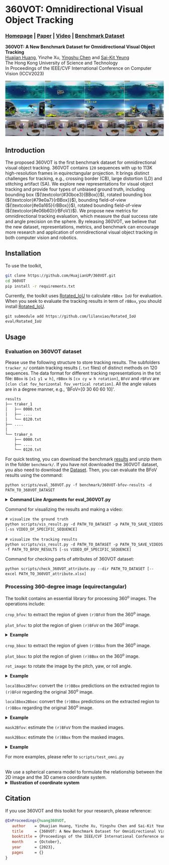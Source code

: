 # 360VOT: Omnidirectional Visual Object Tracking
### [Homepage](https://360vot.hkustvgd.com/) | [Paper](https://arxiv.org/abs/2307.14630) | [Video](https://youtu.be/PKAVzyGBJMw) | [Benchmark Dataset](https://360vot.hkustvgd.com/download)

**360VOT: A New Benchmark Dataset for Omnidirectional Visual Object Tracking** <br>
[Huajian Huang](https://huajianup.github.io), Yinzhe Xu, [Yingshu Chen](https://chenyingshu.github.io) and [Sai-Kit Yeung](https://saikit.org/) <br>
The Hong Kong University of Science and Technology <br>
In Proceedings of the IEEE/CVF International Conference on Computer Vision (ICCV2023) <br>


![image](asset/teaser.jpg "360VOT")

## Introduction
The proposed 360VOT is the first benchmark dataset for omnidirectional visual object tracking. 360VOT contains `120` sequences with up to 113K high-resolution frames in equirectangular projection. It brings distinct challenges for tracking, e.g., crossing border (CB), large distortion (LD) and stitching artifact (SA). We explore new representations for visual object tracking and provide four types of unbiased ground truth, including bounding box (${\textcolor{#30bce3}{BBox}}$), rotated bounding box (${\textcolor{#79e0a7}{rBBox}}$), bounding field-of-view (${\textcolor{#e0a165}{rBBox}}$), rotated bounding field-of-view (${\textcolor{#e06b60}{rBFoV}}$). We propose new metrics for omnidirectional tracking evaluation, which measure the dual success rate and angle precision on the sphere. By releasing 360VOT, we believe that the new dataset, representations, metrics, and benchmark can encourage more research and application of omnidirectional visual object tracking in both computer vision and robotics.

## Installation
To use the toolkit,
```Bash
git clone https://github.com/HuajianUP/360VOT.git
cd 360VOT
pip install -r requirements.txt
```

Currently, the toolkit uses [Rotated_IoU](https://github.com/lilanxiao/Rotated_IoU) to calculate `rBBox IoU` for evaluation. When you seek to evaluate the tracking results in term of `rBBox`, you should install [Rotated_IoU](https://github.com/lilanxiao/Rotated_IoU).
```
git submodule add https://github.com/lilanxiao/Rotated_IoU eval/Rotated_IoU
```

## Usage

### Evaluation on 360VOT dataset
Please use the following structure to store tracking results. The subfolders `tracker_n/` contain tracking results (`.txt` files) of distinct methods on 120 sequences. The data format for different tracking representations in the txt file: `BBox` is `[x1 y1 w h]`, `rBBox` is `[cx cy w h rotation]`, `BFoV` and `rBFoV` are `[clon clat fov_horizontal fov_vertical rotation]`. All the angle values are in a degree manner, e.g., 'BFoV=[0 30 60 60 10]'.

```
results
├── traker_1
│   ├── 0000.txt
│   ├── ....
│   └── 0120.txt
├── ....
│
└── traker_n
    ├── 0000.txt
    ├── ....
    └── 0120.txt
```

For quick testing, you can download the benchmark [results](https://hkustconnect-my.sharepoint.com/:u:/g/personal/hhuangbg_connect_ust_hk/EV8bjxyaFXVMtByTf95ttWIB4IQSRz3qfM9zZ-NCzFIbrQ?e=XgqgHQ) and unzip them in the folder `benchmark/`. If you have not downloaded the 360VOT dataset, you also need to download the [Dataset](https://360vot.hkustvgd.com/download). Then, you can evaluate the BFoV results using the command:

```
python scripts/eval_360VOT.py -f benchmark/360VOT-bfov-results -d PATH_TO_360VOT_DATASET
```



<details>
<summary><span style="font-weight: bold;">Command Line Arguments for eval_360VOT.py</span></summary>

| Args             | Meaning       |
| :-------------: | ------------- |
| -d / --dataset_dir| Path to 360VOT dataset. |
| -b / --bbox_dir   | Specify the path to the bbox results when you evaluate the results in bbox. |
| -rb / --rbbox_dir | Specify the path to the rbbox results when you evaluate the results in rbbox. |
| -f / --bfov_dir   | Specify the path to the bfov results when you evaluate the results in bfov. |
| -rf / --rbbox_dir | Specify the path to the rbfov results when you evaluate the results in rbfov. |
| -a / --attribute | Specify the path to the 360VOT_attribute.xlsx, when you evaluate the results regarding different attributes. |
| -v / --show_video_level | Print metrics in detail. |
| -p / --plot_curve | Plot the curves of metrics. |
| -s / --save_path | Specify the path to save the figure of metrics. |

</details>

Command for visualizing the results and making a video:
```
# visualize the ground truth
python scripts/vis_result.py -d PATH_TO_DATASET -p PATH_TO_SAVE_VIDEOS [-ss VIDEO_OF_SPECIFIC_SEQUENCE]

# visualize the tracking results
python scripts/vis_result.py -d PATH_TO_DATASET -p PATH_TO_SAVE_VIDEOS -f PATH_TO_BFOV_RESULTS [-ss VIDEO_OF_SPECIFIC_SEQUENCE]
```

Command for checking parts of attributes of 360VOT dataset:
```
python scripts/check_360VOT_attribute.py --dir PATH_TO_DATASET [--excel PATH_TO_360VOT_attribute.xlsx]
```
### Processing 360-degree image (equirectangular)
The toolkit contains an essential library for processing 360<sup>o</sup> images. The operations include:

`crop_bfov`: to extract the region of given `(r)BFoV` from the 360<sup>o</sup> image.

`plot_bfov`: to plot the region of given `(r)BFoV` on the 360<sup>o</sup> image.

<details>
<summary><span style="font-weight: bold;">Example</span></summary>
    
![image](asset/comparison_of_bfov.jpg)
    
</details>

`crop_bbox`: to extract the region of given `(r)BBox` from the 360<sup>o</sup> image.

`plot_bbox`: to plot the region of given `(r)BBox` on the 360<sup>o</sup> image.

`rot_image`: to rotate the image by the pitch, yaw, or roll angle. 
<details>
<summary><span style="font-weight: bold;">Example</span></summary>
 
![image](asset/rotating_360_image.jpg)
    
</details>

`localBbox2Bfov`: convert the `(r)BBox` predictions on the extracted region to `(r)BFoV` regarding the original 360<sup>o</sup> image.

`localBbox2Bbox`: convert the `(r)BBox` predictions on the extracted region to `(r)BBox` regarding the original 360<sup>o</sup> image.
<details>
<summary><span style="font-weight: bold;">Example</span></summary>
 
![image](asset/360VOT_framework.jpg "framework")

</details>

`mask2Bfov`: estimate the `(r)BFoV` from the masked images.

`mask2Bbox`: estimate the `(r)BBox` from the masked images.
<details>
<summary><span style="font-weight: bold;">Example</span></summary>
 
![image](asset/mask2anno.jpg "mask2anno")

</details>

For more examples, please refer to `scripts/test_omni.py`

<br>
We use a spherical camera model to formulate the relationship between the 2D image and the 3D camera coordinate system. 
<details>
<summary><span style="font-weight: bold;">Illustration of coordinate system</span></summary>
 
<img src="asset/coordinate.jpg" alt="coordinate system" width="80%"/>

Image Credit: [360VO](https://huajianup.github.io/research/360VO/)
</details>


## Citation
If you use 360VOT and this toolkit for your research, please reference:
```bibtex
@InProceedings{huang360VOT,
   author    = {Huajian Huang, Yinzhe Xu, Yingshu Chen and Sai-Kit Yeung},
   title     = {360VOT: A New Benchmark Dataset for Omnidirectional Visual Object Tracking},
   booktitle = {Proceedings of the IEEE/CVF International Conference on Computer Vision (ICCV)},
   month     = {October},
   year      = {2023},
   pages     = {}
}
```
 